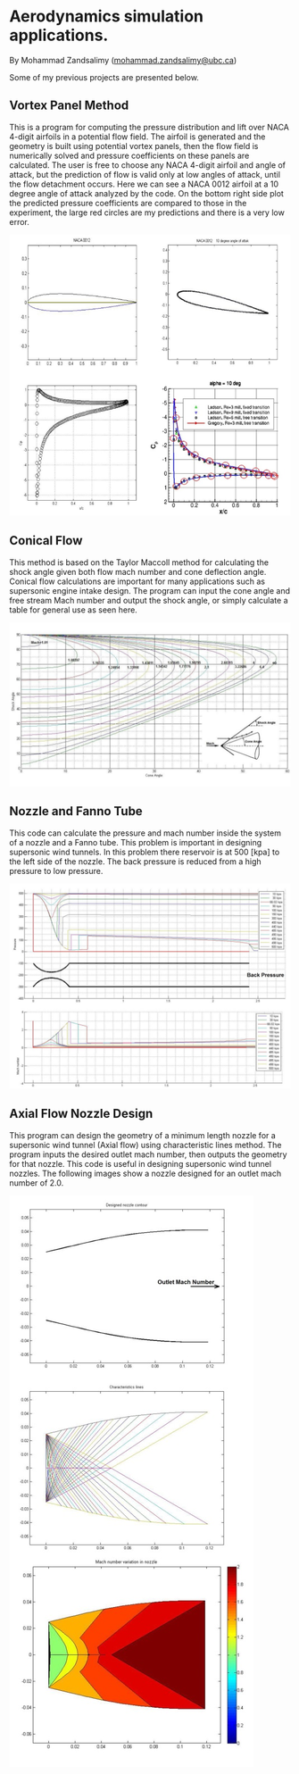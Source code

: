# Aerodynamics simulation applications.

By Mohammad Zandsalimy (mohammad.zandsalimy@ubc.ca)

Some of my previous projects are presented below.

## Vortex Panel Method
This is a program for computing the pressure distribution and lift over NACA 4-digit airfoils in a potential flow field. The airfoil is generated and the geometry is built using potential vortex panels, then the flow field is numerically solved and pressure coefficients on these panels are calculated. The user is free to choose any NACA 4-digit airfoil and angle of attack, but the prediction of flow is valid only at low angles of attack, until the flow detachment occurs. Here we can see a NACA 0012 airfoil at a 10 degree angle of attack analyzed by the code. On the bottom right side plot the predicted pressure coefficients are compared to those in the experiment, the large red  circles are my predictions and there is a very low error.

![Alt Text](Previous/c1.jpg)

## Conical Flow
This method is based on the Taylor Maccoll method for calculating the shock angle given both flow mach number and cone deflection angle. Conical flow calculations are important for many applications such as supersonic engine intake design. The program can input the cone angle and free stream Mach number and output the shock angle, or simply calculate a table for general use as seen here. 

![Alt Text](Previous/c2.jpg)

## Nozzle and Fanno Tube 
This code can calculate the pressure and mach number inside the system of a nozzle and a Fanno tube. This problem is important in designing supersonic wind tunnels. In this problem there reservoir is at 500 [kpa] to the left side of the nozzle. The back pressure is reduced from a high pressure to low pressure.

![Alt Text](Previous/c3.jpg)

## Axial Flow Nozzle Design
This program can design the geometry of a minimum length nozzle for a supersonic wind tunnel (Axial flow) using characteristic lines method. The program inputs the desired outlet mach number, then outputs the geometry for that nozzle. This code is useful in designing supersonic wind tunnel nozzles. The following images show a nozzle designed for an outlet mach number of 2.0.

![Alt Text](Previous/c4.jpg)




